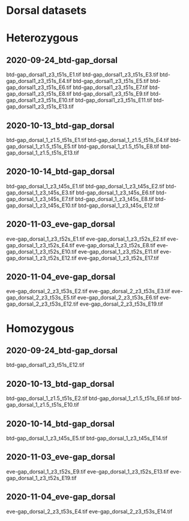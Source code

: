 # Dorsal datasets

# Heterozygous

## 2020-09-24_btd-gap_dorsal
btd-gap_dorsal1_z3_t51s_E1.tif
btd-gap_dorsal1_z3_t51s_E3.tif
btd-gap_dorsal1_z3_t51s_E4.tif
btd-gap_dorsal1_z3_t51s_E5.tif
btd-gap_dorsal1_z3_t51s_E6.tif
btd-gap_dorsal1_z3_t51s_E7.tif
btd-gap_dorsal1_z3_t51s_E8.tif
btd-gap_dorsal1_z3_t51s_E9.tif
btd-gap_dorsal1_z3_t51s_E10.tif
btd-gap_dorsal1_z3_t51s_E11.tif
btd-gap_dorsal1_z3_t51s_E13.tif
## 2020-10-13_btd-gap_dorsal
btd-gap_dorsal_1_z1.5_t51s_E1.tif
btd-gap_dorsal_1_z1.5_t51s_E4.tif
btd-gap_dorsal_1_z1.5_t51s_E5.tif
btd-gap_dorsal_1_z1.5_t51s_E8.tif
btd-gap_dorsal_1_z1.5_t51s_E13.tif
## 2020-10-14_btd-gap_dorsal
btd-gap_dorsal_1_z3_t45s_E1.tif
btd-gap_dorsal_1_z3_t45s_E2.tif
btd-gap_dorsal_1_z3_t45s_E3.tif
btd-gap_dorsal_1_z3_t45s_E6.tif
btd-gap_dorsal_1_z3_t45s_E7.tif
btd-gap_dorsal_1_z3_t45s_E8.tif
btd-gap_dorsal_1_z3_t45s_E10.tif
btd-gap_dorsal_1_z3_t45s_E12.tif
## 2020-11-03_eve-gap_dorsal
eve-gap_dorsal_1_z3_t52s_E1.tif
eve-gap_dorsal_1_z3_t52s_E2.tif
eve-gap_dorsal_1_z3_t52s_E4.tif
eve-gap_dorsal_1_z3_t52s_E8.tif
eve-gap_dorsal_1_z3_t52s_E10.tif
eve-gap_dorsal_1_z3_t52s_E11.tif
eve-gap_dorsal_1_z3_t52s_E12.tif
eve-gap_dorsal_1_z3_t52s_E17.tif
## 2020-11-04_eve-gap_dorsal
eve-gap_dorsal_2_z3_t53s_E2.tif
eve-gap_dorsal_2_z3_t53s_E3.tif
eve-gap_dorsal_2_z3_t53s_E5.tif
eve-gap_dorsal_2_z3_t53s_E6.tif
eve-gap_dorsal_2_z3_t53s_E12.tif
eve-gap_dorsal_2_z3_t53s_E19.tif

# Homozygous

## 2020-09-24_btd-gap_dorsal
btd-gap_dorsal1_z3_t51s_E12.tif
## 2020-10-13_btd-gap_dorsal
btd-gap_dorsal_1_z1.5_t51s_E2.tif
btd-gap_dorsal_1_z1.5_t51s_E6.tif
btd-gap_dorsal_1_z1.5_t51s_E10.tif
## 2020-10-14_btd-gap_dorsal
btd-gap_dorsal_1_z3_t45s_E5.tif
btd-gap_dorsal_1_z3_t45s_E14.tif
## 2020-11-03_eve-gap_dorsal
eve-gap_dorsal_1_z3_t52s_E9.tif
eve-gap_dorsal_1_z3_t52s_E13.tif
eve-gap_dorsal_1_z3_t52s_E19.tif
## 2020-11-04_eve-gap_dorsal
eve-gap_dorsal_2_z3_t53s_E4.tif
eve-gap_dorsal_2_z3_t53s_E14.tif

